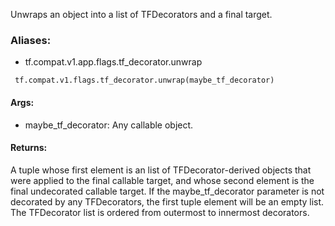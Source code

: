 Unwraps an object into a list of TFDecorators and a final target.
### Aliases:
- tf.compat.v1.app.flags.tf_decorator.unwrap

```
 tf.compat.v1.flags.tf_decorator.unwrap(maybe_tf_decorator)
```
#### Args:
- maybe_tf_decorator: Any callable object.
#### Returns:
A tuple whose first element is an list of TFDecorator-derived objects that were applied to the final callable target, and whose second element is the final undecorated callable target. If the maybe_tf_decorator parameter is not decorated by any TFDecorators, the first tuple element will be an empty list. The TFDecorator list is ordered from outermost to innermost decorators.
